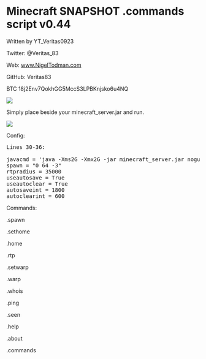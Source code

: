 # Minecraft SNAPSHOT .commands script v0.44

Written by YT_Veritas0923             

Twitter: @Veritas_83                  

Web: www.NigelTodman.com              

GitHub: Veritas83                     

BTC 18j2Env7QokhGG5MccS3LPBKnjsko6u4NQ

<img src="https://i.gyazo.com/495152aeeeeadccd2fb569767265b525.png">


Simply place beside your minecraft_server.jar and run.

<img src="https://i.gyazo.com/fd1652e942ea9edb4731459f3f35994b.png">

Config:
<pre>
Lines 30-36:

javacmd = 'java -Xms2G -Xmx2G -jar minecraft_server.jar nogui' # Java command line to start Minecraft Server jar, Must use nogui
spawn = "0 64 -3"  																						 # WorldSpawn Coordinates
rtpradius = 35000  																						 # Random Teleport radius (-35000,35000)
useautosave = True 																						 # Use Autosave?
useautoclear = True 																					 # Use Autoclear?
autosaveint = 1800																					   # Autosave Interval in seconds
autoclearint = 600																					   # Autoclear Interval in seconds
</pre>

Commands:


.spawn

.sethome

.home

.rtp

.setwarp

.warp

.whois

.ping

.seen

.help

.about

.commands
